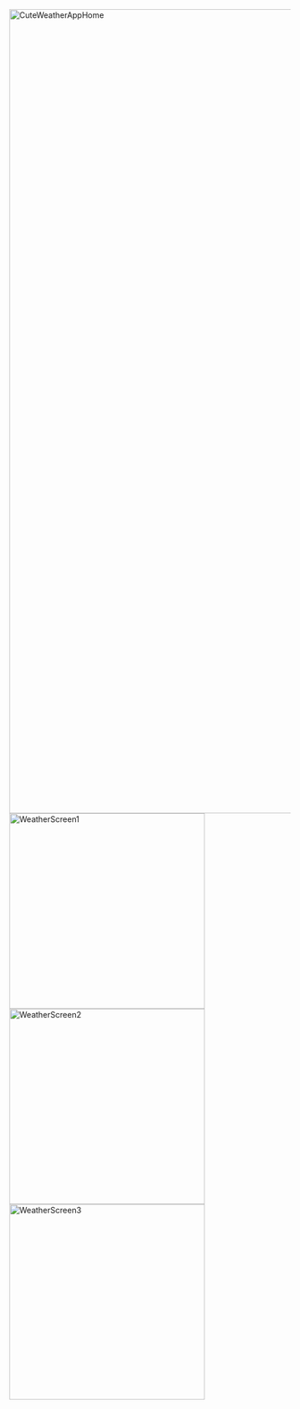 <img width="1440" alt="CuteWeatherAppHome" src="https://github.com/user-attachments/assets/c1ba16b0-509d-43da-a61c-322eddd1f781">
<img width="350" alt="WeatherScreen1" src="https://github.com/user-attachments/assets/41292f54-41e2-4b3f-aaca-35aa1dc31ac4">
<img width="350" alt="WeatherScreen2" src="https://github.com/user-attachments/assets/c79571a8-69b1-49fa-a098-067fd1507c29">
<img width="350" alt="WeatherScreen3" src="https://github.com/user-attachments/assets/4a5e879a-bdee-4815-9f9f-0aa06f83221e">
